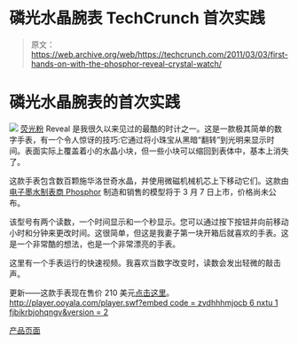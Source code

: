 # 磷光水晶腕表 TechCrunch 首次实践

> 原文：<https://web.archive.org/web/https://techcrunch.com/2011/03/03/first-hands-on-with-the-phosphor-reveal-crystal-watch/>

# 磷光水晶腕表的首次实践

![](img/987ce8a14dd6f3dea19e330b6befaf4e.png)
[荧光粉](https://web.archive.org/web/20221209000525/http://crunchgear.com/tag/Phosphor) Reveal 是我很久以来见过的最酷的时计之一。这是一款极其简单的数字手表，有一个令人惊讶的技巧:它通过将小珠宝从黑暗“翻转”到光明来显示时间。表面实际上覆盖着小的水晶小块，但一些小块可以缩回到表体中，基本上消失了。

这款手表包含数百颗施华洛世奇水晶，并使用微磁机械机芯上下移动它们。这款由[电子墨水制表商 Phosphor](https://web.archive.org/web/20221209000525/http://www.phosphorwatches.com/) 制造和销售的模型将于 3 月 7 日上市，价格尚未公布。

该型号有两个读数，一个时间显示和一个秒显示。您可以通过按下按钮并向前移动小时和分钟来更改时间。这很简单，但这是我妻子第一块开箱后就喜欢的手表。这是一个非常酷的想法，也是一个非常漂亮的手表。

这里有一个手表运行的快速视频。我喜欢当数字改变时，读数会发出轻微的敲击声。

更新——这款手表现在售价 210 美元[点击这里](https://web.archive.org/web/20221209000525/http://www.phosphorwatches.com/Phosphor-Reveal-Black-Crystal-IPB-Case-p/736211181961.htm)。
[http://player.ooyala.com/player.swf?embed code = zvdhhhmjocb 6 nxtu 1 fjbikrbjohqngv&version = 2](https://web.archive.org/web/20221209000525/http://player.ooyala.com/player.swf?embedCode=ZvdHhhMjocb6nXtu1FJbikRBJohhqNgV&version=2)

[产品页面](https://web.archive.org/web/20221209000525/http://www.phosphorwatches.com/Phosphor-Reveal-Black-Crystal-IPB-Case-p/736211181961.htm)